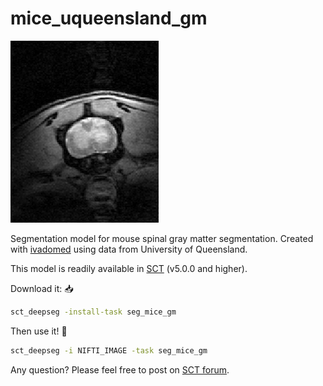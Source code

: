 # mice_uqueensland_gm

![alt text](seg_gm.gif)

Segmentation model for mouse spinal gray matter segmentation. Created with [ivadomed](http://ivadomed.org/) using data from University of Queensland.

This model is readily available in [SCT](https://spinalcordtoolbox.com/en/stable/) (v5.0.0 and higher).

Download it: 📥
```bash
sct_deepseg -install-task seg_mice_gm
```
Then use it! 🚀
```bash
sct_deepseg -i NIFTI_IMAGE -task seg_mice_gm
```

Any question? Please feel free to post on [SCT forum](https://forum.spinalcordmri.org/c/sct/8). 
